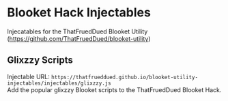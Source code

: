 # Blooket Hack Injectables
Injecatables for the ThatFruedDued Blooket Utility (https://github.com/ThatFruedDued/blooket-utility)

## Glixzzy Scripts
Injectable URL: `https://thatfrueddued.github.io/blooket-utility-injectables/injectables/glixzzy.js`  
Add the popular glixzzy Blooket scripts to the ThatFruedDued Blooket Hack.
